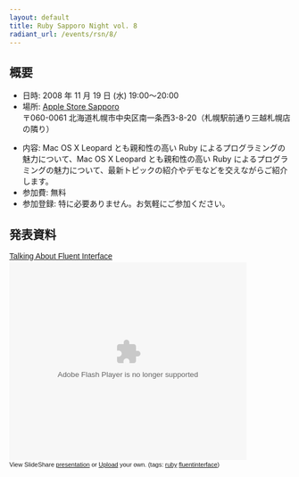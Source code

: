 ```yaml
---
layout: default
title: Ruby Sapporo Night vol. 8
radiant_url: /events/rsn/8/
---
```

## 概要

- 日時: 2008 年 11 月 19 日 (水) 19:00〜20:00
- 場所: [Apple Store Sapporo](http://www.apple.com/jp/retail/sapporo/map/)<br/>
〒060-0061 北海道札幌市中央区南一条西3-8-20（札幌駅前通り三越札幌店の隣り）
* 内容: Mac OS X Leopard とも親和性の高い Ruby によるプログラミングの魅力について、Mac OS X Leopard とも親和性の高い Ruby によるプログラミングの魅力について、最新トピックの紹介やデモなどを交えながらご紹介します。
* 参加費: 無料
* 参加登録: 特に必要ありません。お気軽にご参加ください。

## 発表資料

<div style="width:425px;text-align:left" id="__ss_767556"><a style="font:14px Helvetica,Arial,Sans-serif;display:block;margin:12px 0 3px 0;text-decoration:underline;" href="http://www.slideshare.net/snoozer05/talking-about-fluent-interface-presentation?type=powerpoint" title="Talking About Fluent Interface">Talking About Fluent Interface</a><object style="margin:0px" width="425" height="355"><param name="movie" value="http://static.slideshare.net/swf/ssplayer2.swf?doc=talkingaboutfluentinterface-1227101660703639-9&stripped_title=talking-about-fluent-interface-presentation" /><param name="allowFullScreen" value="true"/><param name="allowScriptAccess" value="always"/><embed src="http://static.slideshare.net/swf/ssplayer2.swf?doc=talkingaboutfluentinterface-1227101660703639-9&stripped_title=talking-about-fluent-interface-presentation" type="application/x-shockwave-flash" allowscriptaccess="always" allowfullscreen="true" width="425" height="355"></embed></object><div style="font-size:11px;font-family:tahoma,arial;height:26px;padding-top:2px;">View SlideShare <a style="text-decoration:underline;" href="http://www.slideshare.net/snoozer05/talking-about-fluent-interface-presentation?type=powerpoint" title="View Talking About Fluent Interface on SlideShare">presentation</a> or <a style="text-decoration:underline;" href="http://www.slideshare.net/upload?type=powerpoint">Upload</a> your own. (tags: <a style="text-decoration:underline;" href="http://slideshare.net/tag/ruby">ruby</a> <a style="text-decoration:underline;" href="http://slideshare.net/tag/fluentinterface">fluentinterface</a>)</div></div>
